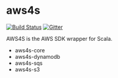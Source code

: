 aws4s
=====

[![Build Status](https://travis-ci.org/sisioh/aws4s.svg)](https://travis-ci.org/sisioh/aws4s)
[![Gitter](https://badges.gitter.im/Join%20Chat.svg)](https://gitter.im/sisioh/aws4s?utm_source=badge&utm_medium=badge&utm_campaign=pr-badge&utm_content=badge)

AWS4S is the AWS SDK wrapper for Scala.

- aws4s-core
- aws4s-dynamodb
- aws4s-sqs
- aws4s-s3
